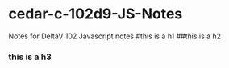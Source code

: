 # cedar-c-102d9-JS-Notes
Notes for DeltaV 102 Javascript notes
#this is a h1 
##this is a h2
### this is a h3
